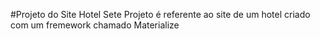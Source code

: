 #Projeto do Site Hotel
Sete Projeto é referente ao site de um hotel criado com um fremework chamado Materialize